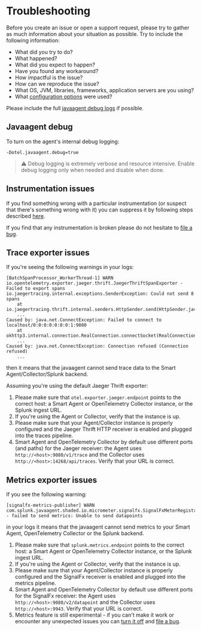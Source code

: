 # Troubleshooting

Before you create an issue or open a support request, please try to gather as much information about your situation as
possible. Try to include the following information:

* What did you try to do?
* What happened?
* What did you expect to happen?
* Have you found any workaround?
* How impactful is the issue?
* How can we reproduce the issue?
* What OS, JVM, libraries, frameworks, application servers are you using?
* What [configuration options](advanced-config.md) were used?

Please include the full [javaagent debug logs](#javaagent-debug) if possible.

## Javaagent debug

To turn on the agent's internal debug logging:

`-Dotel.javaagent.debug=true`

> :warning: Debug logging is extremely verbose and resource intensive. Enable
> debug logging only when needed and disable when done.

## Instrumentation issues

If you find something wrong with a particular instrumentation (or suspect that
there's something wrong with it) you can suppress it by following steps
described [here](https://github.com/open-telemetry/opentelemetry-java-instrumentation/blob/main/docs/suppressing-instrumentation.md#suppressing-specific-agent-instrumentation).

If you find that any instrumentation is broken please do not hesitate to [file a bug](https://github.com/signalfx/splunk-otel-java/issues/new).

## Trace exporter issues

If you're seeing the following warnings in your logs:

```
[BatchSpanProcessor_WorkerThread-1] WARN io.opentelemetry.exporter.jaeger.thrift.JaegerThriftSpanExporter - Failed to export spans
io.jaegertracing.internal.exceptions.SenderException: Could not send 8 spans
	at io.jaegertracing.thrift.internal.senders.HttpSender.send(HttpSender.java:69)
	...
Caused by: java.net.ConnectException: Failed to connect to localhost/0:0:0:0:0:0:0:1:9080
	at okhttp3.internal.connection.RealConnection.connectSocket(RealConnection.java:265)
	...
Caused by: java.net.ConnectException: Connection refused (Connection refused)
	...
```

then it means that the javaagent cannot send trace data to the Smart Agent/Collector/Splunk backend.

Assuming you're using the default Jaeger Thrift exporter:

1. Please make sure that `otel.exporter.jaeger.endpoint` points to the correct host:
   a Smart Agent or OpenTelemetry Collector instance, or the Splunk ingest URL.
2. If you're using the Agent or Collector, verify that the instance is up.
3. Please make sure that your Agent/Collector instance is properly configured and the Jaeger Thrift HTTP receiver is
   enabled and plugged into the traces pipeline.
4. Smart Agent and OpenTelemetry Collector by default use different ports (and paths)
   for the Jaeger receiver: the Agent uses `http://<host>:9080/v1/trace` and the Collector
   uses `http://<host>:14268/api/traces`. Verify that your URL is correct.

## Metrics exporter issues

If you see the following warning:

```
[signalfx-metrics-publisher] WARN com.splunk.javaagent.shaded.io.micrometer.signalfx.SignalFxMeterRegistry - failed to send metrics: Unable to send datapoints
```

in your logs it means that the javaagent cannot send metrics to your Smart Agent, OpenTelemetry Collector
or the Splunk backend.

1. Please make sure that `splunk.metrics.endpoint` points to the correct host:
   a Smart Agent or OpenTelemetry Collector instance, or the Splunk ingest URL.
2. If you're using the Agent or Collector, verify that the instance is up.
3. Please make sure that your Agent/Collector instance is properly configured
   and the SignalFx receiver is enabled and plugged into the metrics pipeline.
4. Smart Agent and OpenTelemetry Collector by default use different ports
   for the SignalFx receiver: the Agent uses `http://<host>:9080/v2/datapoint`
   and the Collector uses `http://<host>:9943`. Verify that your URL is correct.
5. Metrics feature is still experimental - if you can't make it work or encounter
   any unexpected issues you can [turn it off](advanced-config.md#splunk-distribution-configuration)
   and [file a bug](https://github.com/signalfx/splunk-otel-java/issues/new).
